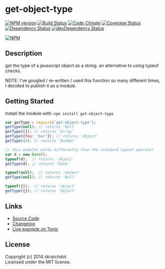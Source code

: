 # get-object-type

[![NPM version](https://badge.fury.io/js/get-object-type.svg)](http://badge.fury.io/js/get-object-type)
[![Build Status](https://travis-ci.org/skratchdot/get-object-type.png?branch=master)](https://travis-ci.org/skratchdot/get-object-type)
[![Code Climate](https://codeclimate.com/github/skratchdot/get-object-type.png)](https://codeclimate.com/github/skratchdot/get-object-type)
[![Coverage Status](https://coveralls.io/repos/skratchdot/get-object-type/badge.svg?branch=master&service=github)](https://coveralls.io/github/skratchdot/get-object-type?branch=master)
[![Dependency Status](https://david-dm.org/skratchdot/get-object-type.svg)](https://david-dm.org/skratchdot/get-object-type)
[![devDependency Status](https://david-dm.org/skratchdot/get-object-type/dev-status.svg)](https://david-dm.org/skratchdot/get-object-type#info=devDependencies)

[![NPM](https://nodei.co/npm/get-object-type.png)](https://npmjs.org/package/get-object-type)


## Description

get the type of a javascript object as a string.  an alternative to using typeof checks.

NOTE: I've googled / re-written / used this function so many different times, I decided to publish it
as a module.

## Getting Started

Install the module with: `npm install get-object-type`

```javascript
var getType = require('get-object-type');
getType(null); // returns 'Null'
getType([]); // returns 'Array'
getType({foo: 'bar'}); // returns 'Object'
getType(42); // returns 'Number'

// this modules works differently than the standard typeof operator
var d = new Date();
typeof(d);  // returns 'object'
getType(d); // returns 'Date'

typeof(null);  // returns 'object'
getType(null); // returns 'Null'

typeof({});  // returns 'object'
getType({}); // returns 'Object'
```


## Links

- [Source Code](https://github.com/skratchdot/get-object-type)
- [Changelog](https://github.com/skratchdot/get-object-type/blob/master/CHANGELOG.md)
- [Live example on Tonic](https://tonicdev.com/npm/get-object-type)


## License

Copyright (c) 2014 skratchdot  
Licensed under the MIT license.
